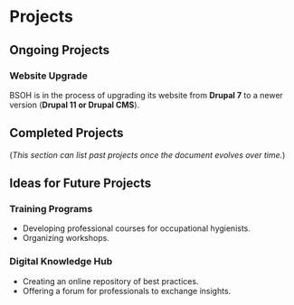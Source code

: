 # Projects  

## Ongoing Projects  

### Website Upgrade  
BSOH is in the process of upgrading its website from **Drupal 7** to a newer version (**Drupal 11 or Drupal CMS**).

## Completed Projects  
(*This section can list past projects once the document evolves over time.*)  

## Ideas for Future Projects  

### Training Programs  
- Developing professional courses for occupational hygienists.  
- Organizing workshops.  

### Digital Knowledge Hub  
- Creating an online repository of best practices.  
- Offering a forum for professionals to exchange insights.  